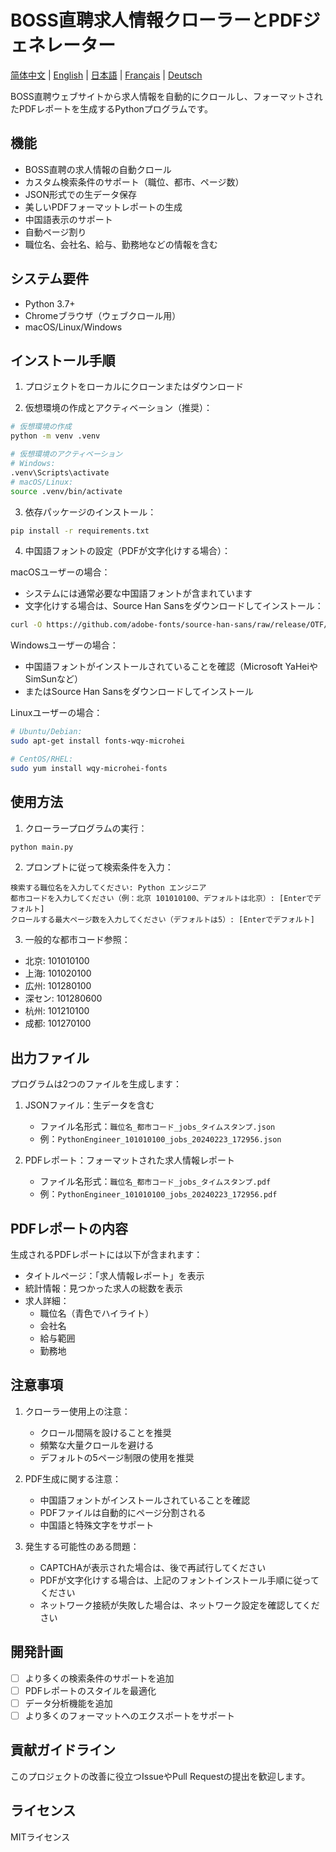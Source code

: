 # BOSS直聘求人情報クローラーとPDFジェネレーター

[简体中文](../README.md) | [English](README_en.md) | [日本語](README_ja.md) | [Français](README_fr.md) | [Deutsch](README_de.md)

BOSS直聘ウェブサイトから求人情報を自動的にクロールし、フォーマットされたPDFレポートを生成するPythonプログラムです。

## 機能

- BOSS直聘の求人情報の自動クロール
- カスタム検索条件のサポート（職位、都市、ページ数）
- JSON形式での生データ保存
- 美しいPDFフォーマットレポートの生成
- 中国語表示のサポート
- 自動ページ割り
- 職位名、会社名、給与、勤務地などの情報を含む

## システム要件

- Python 3.7+
- Chromeブラウザ（ウェブクロール用）
- macOS/Linux/Windows

## インストール手順

1. プロジェクトをローカルにクローンまたはダウンロード

2. 仮想環境の作成とアクティベーション（推奨）：
```bash
# 仮想環境の作成
python -m venv .venv

# 仮想環境のアクティベーション
# Windows:
.venv\Scripts\activate
# macOS/Linux:
source .venv/bin/activate
```

3. 依存パッケージのインストール：
```bash
pip install -r requirements.txt
```

4. 中国語フォントの設定（PDFが文字化けする場合）：

macOSユーザーの場合：
- システムには通常必要な中国語フォントが含まれています
- 文字化けする場合は、Source Han Sansをダウンロードしてインストール：
```bash
curl -O https://github.com/adobe-fonts/source-han-sans/raw/release/OTF/SimplifiedChinese/SourceHanSansSC-Regular.otf
```

Windowsユーザーの場合：
- 中国語フォントがインストールされていることを確認（Microsoft YaHeiやSimSunなど）
- またはSource Han Sansをダウンロードしてインストール

Linuxユーザーの場合：
```bash
# Ubuntu/Debian:
sudo apt-get install fonts-wqy-microhei

# CentOS/RHEL:
sudo yum install wqy-microhei-fonts
```

## 使用方法

1. クローラープログラムの実行：
```bash
python main.py
```

2. プロンプトに従って検索条件を入力：
```
検索する職位名を入力してください: Python エンジニア
都市コードを入力してください（例：北京 101010100、デフォルトは北京）: [Enterでデフォルト]
クロールする最大ページ数を入力してください（デフォルトは5）: [Enterでデフォルト]
```

3. 一般的な都市コード参照：
- 北京: 101010100
- 上海: 101020100
- 広州: 101280100
- 深セン: 101280600
- 杭州: 101210100
- 成都: 101270100

## 出力ファイル

プログラムは2つのファイルを生成します：

1. JSONファイル：生データを含む
   - ファイル名形式：`職位名_都市コード_jobs_タイムスタンプ.json`
   - 例：`PythonEngineer_101010100_jobs_20240223_172956.json`

2. PDFレポート：フォーマットされた求人情報レポート
   - ファイル名形式：`職位名_都市コード_jobs_タイムスタンプ.pdf`
   - 例：`PythonEngineer_101010100_jobs_20240223_172956.pdf`

## PDFレポートの内容

生成されるPDFレポートには以下が含まれます：
- タイトルページ：「求人情報レポート」を表示
- 統計情報：見つかった求人の総数を表示
- 求人詳細：
  - 職位名（青色でハイライト）
  - 会社名
  - 給与範囲
  - 勤務地

## 注意事項

1. クローラー使用上の注意：
   - クロール間隔を設けることを推奨
   - 頻繁な大量クロールを避ける
   - デフォルトの5ページ制限の使用を推奨

2. PDF生成に関する注意：
   - 中国語フォントがインストールされていることを確認
   - PDFファイルは自動的にページ分割される
   - 中国語と特殊文字をサポート

3. 発生する可能性のある問題：
   - CAPTCHAが表示された場合は、後で再試行してください
   - PDFが文字化けする場合は、上記のフォントインストール手順に従ってください
   - ネットワーク接続が失敗した場合は、ネットワーク設定を確認してください

## 開発計画

- [ ] より多くの検索条件のサポートを追加
- [ ] PDFレポートのスタイルを最適化
- [ ] データ分析機能を追加
- [ ] より多くのフォーマットへのエクスポートをサポート

## 貢献ガイドライン

このプロジェクトの改善に役立つIssueやPull Requestの提出を歓迎します。

## ライセンス

MITライセンス 